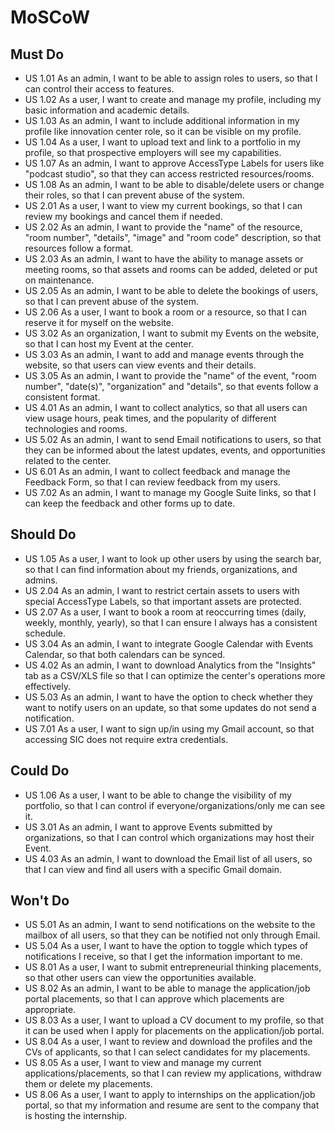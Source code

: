 # MoSCoW

## Must Do

- US 1.01 As an admin, I want to be able to assign roles to users, so that I can control their access to features.
- US 1.02 As a user, I want to create and manage my profile, including my basic information and academic details.
- US 1.03 As an admin, I want to include additional information in my profile like innovation center role, so it can be visible on my profile.
- US 1.04 As a user, I want to upload text and link to a portfolio in my profile, so that prospective employers will see my capabilities.
- US 1.07 As an admin, I want to approve AccessType Labels for users like "podcast studio", so that they can access restricted resources/rooms.
- US 1.08 As an admin, I want to be able to disable/delete users or change their roles, so that I can prevent abuse of the system.
- US 2.01 As a user, I want to view my current bookings, so that I can review my bookings and cancel them if needed.
- US 2.02 As an admin, I want to provide the "name" of the resource, "room number", "details", "image" and "room code" description, so that resources follow a format.
- US 2.03 As an admin, I want to have the ability to manage assets or meeting rooms, so that assets and rooms can be added, deleted or put on maintenance.
- US 2.05 As an admin, I want to be able to delete the bookings of users, so that I can prevent abuse of the system.
- US 2.06 As a user, I want to book a room or a resource, so that I can reserve it for myself on the website.
- US 3.02 As an organization, I want to submit my Events on the website, so that I can host my Event at the center.
- US 3.03 As an admin, I want to add and manage events through the website, so that users can view events and their details.
- US 3.05 As an admin, I want to provide the "name" of the event, "room number", "date(s)", "organization" and "details", so that events follow a consistent format.
- US 4.01 As an admin, I want to collect analytics, so that all users can view usage hours, peak times, and the popularity of different technologies and rooms.
- US 5.02 As an admin, I want to send Email notifications to users, so that they can be informed about the latest updates, events, and opportunities related to the center.
- US 6.01 As an admin, I want to collect feedback and manage the Feedback Form, so that I can review feedback from my users.
- US 7.02 As an admin, I want to manage my Google Suite links, so that I can keep the feedback and other forms up to date.

## Should Do
- US 1.05 As a user, I want to look up other users by using the search bar, so that I can find information about my friends, organizations, and admins.
- US 2.04 As an admin, I want to restrict certain assets to users with special AccessType Labels, so that important assets are protected.
- US 2.07 As a user, I want to book a room at reoccurring times (daily, weekly, monthly, yearly), so that I can ensure I always has a consistent schedule.
- US 3.04 As an admin, I want to integrate Google Calendar with Events Calendar, so that both calendars can be synced.
- US 4.02 As an admin, I want to download Analytics from the "Insights" tab as a CSV/XLS file so that I can optimize the center's operations more effectively.
- US 5.03 As an admin, I want to have the option to check whether they want to notify users on an update, so that some updates do not send a notification.
- US 7.01 As a user, I want to sign up/in using my Gmail account, so that accessing SIC does not require extra credentials.

## Could Do
- US 1.06 As a user, I want to be able to change the visibility of my portfolio, so that I can control if everyone/organizations/only me can see it.
- US 3.01 As an admin, I want to approve Events submitted by organizations, so that I can control which organizations may host their Event.
- US 4.03 As an admin, I want to download the Email list of all users, so that I can view and find all users with a specific Gmail domain.

## Won't Do
- US 5.01 As an admin, I want to send notifications on the website to the mailbox of all users, so that they can be notified not only through Email.
- US 5.04 As a user, I want to have the option to toggle which types of notifications I receive, so that I get the information important to me.
- US 8.01 As a user, I want to submit entrepreneurial thinking placements, so that other users can view the opportunities available.
- US 8.02 As an admin, I want to be able to manage the application/job portal placements, so that I can approve which placements are appropriate.
- US 8.03 As a user, I want to upload a CV document to my profile, so that it can be used when I apply for placements on the application/job portal.
- US 8.04 As a user, I want to review and download the profiles and the CVs of applicants, so that I can select candidates for my placements.
- US 8.05 As a user, I want to view and manage my current applications/placements, so that I can review my applications, withdraw them or delete my placements.
- US 8.06 As a user, I want to apply to internships on the application/job portal, so that my information and resume are sent to the company that is hosting the internship.
